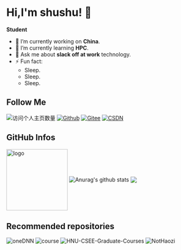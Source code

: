 <!--
**NotHaozi/NotHaozi** is a ✨ _special_ ✨ repository because its `README.md` (this file) appears on your GitHub profile.

Here are some ideas to get you started:

- 🔭 I’m currently working on ...
- 🌱 I’m currently learning ...
- 👯 I’m looking to collaborate on ...
- 🤔 I’m looking for help with ...
- 💬 Ask me about ...
- 📫 How to reach me: ...
- 😄 Pronouns: ...
- ⚡ Fun fact: ...

-->

# Hi,I'm shushu! 👋
**Student**
- 🔭 I’m currently working on **China**.
- 🌱 I’m currently learning **HPC**.
- 💬 Ask me about **slack off at work** technology.
- ⚡ Fun fact: 
  - Sleep.
  - Sleep.
  - Sleep.

## Follow Me
![访问个人主页数量](https://komarev.com/ghpvc/?username=NotHaozi&color=green)
[![Github](https://img.shields.io/github/followers/NotHaozi?label=Github&style=social)](https://github.com/NotHaozi)
[![Gitee](https://img.shields.io/badge/-码云-EA4335?style=flat-square&logo=Gitee&logoColor=white)](https://gitee.com/zhangmh666)
[![CSDN](https://img.shields.io/badge/-CSDN-c14438?style=flat-square&logo=C&logoColor=white)](https://blog.csdn.net/qq_43272349?spm=1010.2135.3001.5343)

## GitHub Infos
<img src="https://github-profile-trophy.vercel.app/?username=NotHaozi&theme=flat&row=1&column=8" alt="logo" height="160" align="center" style="margin: auto;">

<img align="center" src="https://github-readme-stats.vercel.app/api?username=NotHaozi&show_icons=true&include_all_commits=true&theme=buefy&hide_border=true" alt="Anurag's github stats" />
<img align="center" src="https://github-readme-stats.vercel.app/api/top-langs/?username=NotHaozi&layout=compact&theme=buefy&hide_border=true" />

## Recommended repositories
![oneDNN](https://github-readme-stats.vercel.app/api/pin/?username=oneapi-src&repo=oneDNN&show_owner=true&theme=buefy)
![course](https://github-readme-stats.vercel.app/api/pin/?username=parallel101&repo=course&show_owner=true&theme=buefy)
![HNU-CSEE-Graduate-Courses](https://github-readme-stats.vercel.app/api/pin/?username=GZYZG&repo=HNU-CSEE-Graduate-Courses&show_owner=true&theme=buefy)
![NotHaozi](https://github-readme-stats.vercel.app/api/pin/?username=NotHaozi&repo=NotHaozi&show_owner=true&theme=buefy)
